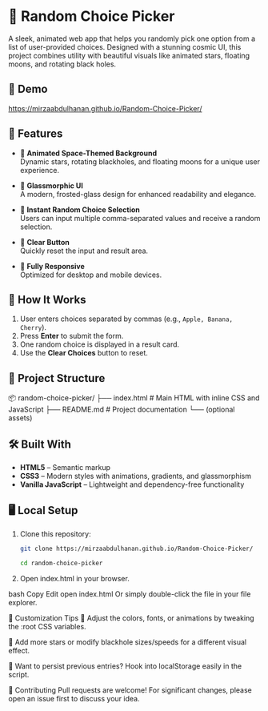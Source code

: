 # 🌌 Random Choice Picker

A sleek, animated web app that helps you randomly pick one option from a list of user-provided choices. Designed with a stunning cosmic UI, this project combines utility with beautiful visuals like animated stars, floating moons, and rotating black holes.

## 🚀 Demo

https://mirzaabdulhanan.github.io/Random-Choice-Picker/

## 🧠 Features

- 🌠 **Animated Space-Themed Background**  
  Dynamic stars, rotating blackholes, and floating moons for a unique user experience.

- 🧊 **Glassmorphic UI**  
  A modern, frosted-glass design for enhanced readability and elegance.

- 🧾 **Instant Random Choice Selection**  
  Users can input multiple comma-separated values and receive a random selection.

- 🧹 **Clear Button**  
  Quickly reset the input and result area.

- 🎯 **Fully Responsive**  
  Optimized for desktop and mobile devices.

## 🔧 How It Works

1. User enters choices separated by commas (e.g., `Apple, Banana, Cherry`).
2. Press **Enter** to submit the form.
3. One random choice is displayed in a result card.
4. Use the **Clear Choices** button to reset.

## 📁 Project Structure

📦 random-choice-picker/
├── index.html # Main HTML with inline CSS and JavaScript
├── README.md # Project documentation
└── (optional assets)


## 🛠️ Built With

- **HTML5** – Semantic markup
- **CSS3** – Modern styles with animations, gradients, and glassmorphism
- **Vanilla JavaScript** – Lightweight and dependency-free functionality

## 🖥️ Local Setup

1. Clone this repository:

   ```bash
   git clone https://mirzaabdulhanan.github.io/Random-Choice-Picker/

   cd random-choice-picker
   
2. Open index.html in your browser.

bash
Copy
Edit
open index.html
Or simply double-click the file in your file explorer.

🧩 Customization Tips
🎨 Adjust the colors, fonts, or animations by tweaking the :root CSS variables.

🌌 Add more stars or modify blackhole sizes/speeds for a different visual effect.

🔁 Want to persist previous entries? Hook into localStorage easily in the script.

🤝 Contributing
Pull requests are welcome! For significant changes, please open an issue first to discuss your idea.
